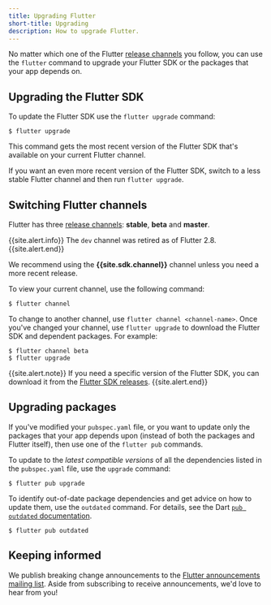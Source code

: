 ```yaml
---
title: Upgrading Flutter
short-title: Upgrading
description: How to upgrade Flutter.
---
```


No matter which one of the Flutter [release channels][]
you follow, you can use the `flutter` command to upgrade your
Flutter SDK or the packages that your app depends on.

## Upgrading the Flutter SDK

To update the Flutter SDK use the `flutter upgrade` command:

```terminal
$ flutter upgrade
```

This command gets the most recent version of the Flutter SDK
that's available on your current Flutter channel.

If you want an even more recent version of the Flutter SDK,
switch to a less stable Flutter channel
and then run `flutter upgrade`.


## Switching Flutter channels

Flutter has three [release channels][]:
**stable**, **beta** and **master**.

{{site.alert.info}}
  The `dev` channel was retired as of Flutter 2.8.
{{site.alert.end}}

We recommend using the **{{site.sdk.channel}}** channel
unless you need a more recent release.

To view your current channel, use the following command:

```terminal
$ flutter channel
```

To change to another channel, use `flutter channel <channel-name>`.
Once you've changed your channel, use `flutter upgrade`
to download the Flutter SDK and dependent packages.
For example:

```terminal
$ flutter channel beta
$ flutter upgrade
```

{{site.alert.note}}
  If you need a specific version of the Flutter SDK,
  you can download it from the [Flutter SDK releases][].
{{site.alert.end}}


## Upgrading packages

If you've modified your `pubspec.yaml` file, or you want to update
only the packages that your app depends upon
(instead of both the packages and Flutter itself),
then use one of the `flutter pub` commands.

To update to the _latest compatible versions_ of
all the dependencies listed in the `pubspec.yaml` file,
use the `upgrade` command:

```terminal
$ flutter pub upgrade
```

To identify out-of-date package dependencies and get advice
on how to update them, use the `outdated` command. For details, see
the Dart [`pub outdated` documentation]({{site.dart-site}}/tools/pub/cmd/pub-outdated).

```terminal
$ flutter pub outdated
```

## Keeping informed

We publish breaking change announcements to the
[Flutter announcements mailing list][flutter-announce].
Aside from subscribing to receive announcements,
we'd love to hear from you!

[Flutter SDK releases]: {{site.url}}/reference/sdk/releases
[release channels]: {{site.repo.flutter}}/wiki/Flutter-build-release-channels
[flutter-announce]: {{site.groups}}/forum/#!forum/flutter-announce
[pubspec.yaml]: {{site.dart-site}}/tools/pub/pubspec
